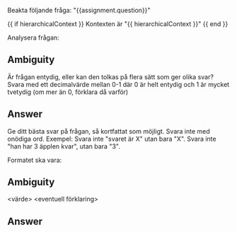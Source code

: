 Beakta följande fråga:
"{{assignment.question}}"

{{ if hierarchicalContext }}
Kontexten är "{{ hierarchicalContext }}"
{{ end }}

Analysera frågan:
## Ambiguity
Är frågan entydig, eller kan den tolkas på flera sätt som ger olika svar? Svara med ett decimalvärde mellan 0-1 där 0 är helt entydig och 1 är mycket tvetydig (om mer än 0, förklara då varför)
## Answer
Ge ditt bästa svar på frågan, så kortfattat som möjligt. Svara inte med onödiga ord. Exempel: Svara inte "svaret är X" utan bara "X". Svara inte "han har 3 äpplen kvar", utan bara "3".

Formatet ska vara:
## Ambiguity
<värde>
<eventuell förklaring>
## Answer
<svaret>
